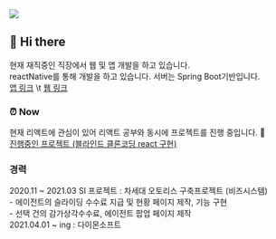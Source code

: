 <img src="https://img.shields.io/static/v1?label=Email&message=nesaz0522@naver.com&color=blue"/>
<h2> 👋  Hi there </h2>
현재 재직중인 직장에서 웹 및 앱 개발을 하고 있습니다. <br>
reactNative를 통해 개발을 하고 있습니다. 서버는 Spring Boot기반입니다. <br>
<a href="https://play.google.com/store/apps/details?id=kr.co.shim&hl=ko&gl=US" target="_blank">앱 링크</a> \t
<a href="https://www.transhub.co.kr/main-login.do" target="_blank">웹 링크</a>
<br>
<h3> ⏰ Now </h3>
현재 리액트에 관심이 있어 리액트 공부와 동시에 프로젝트를 진행 중입니다. 📖<br>
<a href="https://github.com/gwon522/project" target="_blank">진행중인 프로젝트 (블라인드 클론코딩 react 구현) </a>
<br>
<h3> 경력</h3>
2020.11 ~ 2021.03 SI 프로젝트 : 차세대 오토리스 구축프로젝트 (비즈시스템)<br>
 - 에이전트의 슬라이딩 수수료 지급 및 현황 페이지 제작, 기능 구현 <br>
 - 선택 건의 감가상각수수료, 에이전트 팝업 페이지 제작 <br>
2021.04.01 ~ ing : 다이몬소프트 <br>

